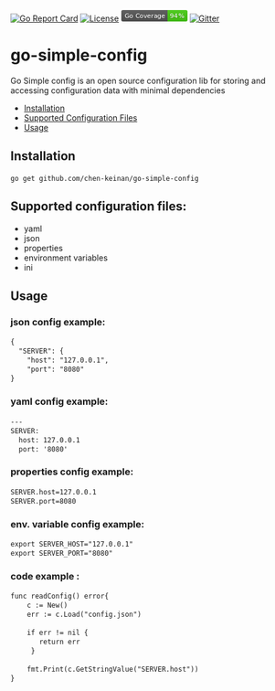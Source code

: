 [![Go Report Card](https://goreportcard.com/badge/github.com/chen-keinan/go-simple-config)](https://goreportcard.com/report/github.com/chen-keinan/go-simple-config)
[![License](https://img.shields.io/badge/License-Apache%202.0-blue.svg)](https://github.com/chen-keinan/go-simple-config/blob/master/LICENSE)
<img src="./pkg/img/coverage_badge.png" alt="test coverage badge">
[![Gitter](https://badges.gitter.im/beacon-sec/community.svg)](https://gitter.im/beacon-sec/community?utm_source=badge&utm_medium=badge&utm_campaign=pr-badge)

# go-simple-config

Go Simple config is an open source configuration lib for storing and accessing configuration data with minimal
dependencies

* [Installation](#installation)
* [Supported Configuration Files](#supported-configuration-files)
* [Usage](#usage)

## Installation

```
go get github.com/chen-keinan/go-simple-config
```

## Supported configuration files:

- yaml
- json
- properties
- environment variables
- ini

## Usage

### json config example:

```
{
  "SERVER": {
    "host": "127.0.0.1",
    "port": "8080"
}
```

### yaml config example:

```
---
SERVER:
  host: 127.0.0.1
  port: '8080'
```

### properties config example:

```
SERVER.host=127.0.0.1
SERVER.port=8080
```

### env. variable config example:

```
export SERVER_HOST="127.0.0.1"
export SERVER_PORT="8080"
```

### code example :

```
func readConfig() error{
    c := New()
    err := c.Load("config.json")
    
    if err != nil {
       return err
     }	 
     
    fmt.Print(c.GetStringValue("SERVER.host"))
}
```